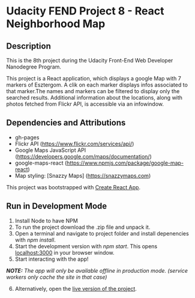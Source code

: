 # Udacity FEND Project 8 - React Neighborhood Map

## Description

This is the 8th project during the Udacity Front-End Web Developer Nanodegree Program.

This project is a React application, which displays a google Map with 7 markers of Esztergom. A clik on each marker displays infos associated to that marker.The names and markers can be filtered to display only the searched results. Additional information about the locations, along with photos fetched from Flickr API, is accessible via an infowindow.

## Dependencies and Attributions

- gh-pages
- Flickr API (https://www.flickr.com/services/api/)
- Google Maps JavaScript API (https://developers.google.com/maps/documentation/)
- google-maps-react (https://www.npmjs.com/package/google-map-react)
- Map styling: [Snazzy Maps] (https://snazzymaps.com)

This project was bootstrapped with [Create React App](https://github.com/facebookincubator/create-react-app).

## Run in Development Mode

1. Install Node to have NPM
2. To run the project download the .zip file and unpack it.
3. Open a terminal and navigate to project folder and install depenencies with _npm install_.
4. Start the development version with _npm start_. This opens [localhost:3000](http://localhost:3000/) in your browser window.
5. Start interacting with the app!

***NOTE:*** *The app will only be available offline in production mode. (service workers only cache the site in that case)*

6. Alternatively, open the [live version of the project](https://linda-ladanyi.github.io/Neighborhood-Map).